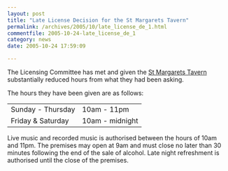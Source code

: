 ```yaml
---
layout: post
title: "Late License Decision for the St Margarets Tavern"
permalink: /archives/2005/10/late_license_de_1.html
commentfile: 2005-10-24-late_license_de_1
category: news
date: 2005-10-24 17:59:09

---
```


The Licensing Committee has met and given the [St Margarets Tavern](/cgi-bin/directory.cgi?key=200505231529&action=getlisting) substantially reduced hours from what they had been asking.

The hours they have been given are as follows:

|                   |                 |
|-------------------|-----------------|
| Sunday - Thursday | 10am - 11pm     |
| Friday & Saturday | 10am - midnight |

Live music and recorded music is authorised between the hours of 10am and 11pm. The premises may open at 9am and must close no later than 30 minutes following the end of the sale of alcohol. Late night refreshment is authorised until the close of the premises.
